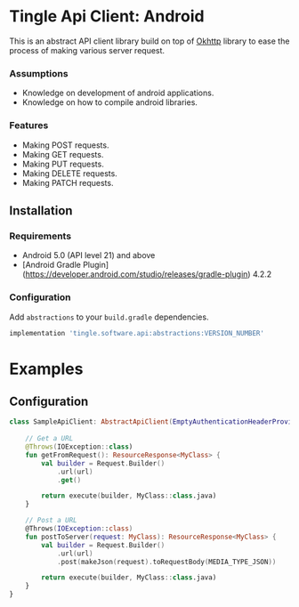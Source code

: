 # Tingle Api Client: Android

This is an abstract API client library build on top of
[Okhttp](http://square.github.io/okhttp/) library to ease the process of
making various server request.

### Assumptions

  - Knowledge on development of android applications.
  - Knowledge on how to compile android libraries.

### Features

  - Making POST requests.
  - Making GET requests.
  - Making PUT requests.
  - Making DELETE requests.
  - Making PATCH requests.

## Installation

### Requirements 
* Android 5.0 (API level 21) and above
* [Android Gradle Plugin] (https://developer.android.com/studio/releases/gradle-plugin) 4.2.2

### Configuration 
Add `abstractions` to your `build.gradle` dependencies.

```gradle
implementation 'tingle.software.api:abstractions:VERSION_NUMBER'
```

# Examples

## Configuration

```kotlin
class SampleApiClient: AbstractApiClient(EmptyAuthenticationHeaderProvider()) {
    
    // Get a URL 
    @Throws(IOException::class)
    fun getFromRequest(): ResourceResponse<MyClass> {
        val builder = Request.Builder()
            .url(url)
            .get()

        return execute(builder, MyClass::class.java)
    }

    // Post a URL 
    @Throws(IOException::class)
    fun postToServer(request: MyClass): ResourceResponse<MyClass> {
        val builder = Request.Builder()
            .url(url)
            .post(makeJson(request).toRequestBody(MEDIA_TYPE_JSON))

        return execute(builder, MyClass::class.java)
    }
}

```